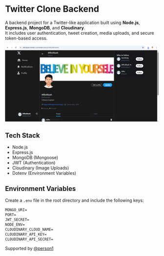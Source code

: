 # Twitter Clone Backend

A backend project for a Twitter-like application built using **Node.js**, **Express.js**, **MongoDB**, and **Cloudinary**.  
It includes user authentication, tweet creation, media uploads, and secure token-based access.

![Project Preview](./Screenshot.png)

##  Tech Stack

- Node.js  
- Express.js  
- MongoDB (Mongoose)  
- JWT (Authentication)  
- Cloudinary (Image Uploads)  
- Dotenv (Environment Variables)

##  Environment Variables

Create a `.env` file in the root directory and include the following keys:

```env
MONGO_URI=
PORT=
JWT_SECRET=
NODE_ENV=
CLOUDINARY_CLOUD_NAME=
CLOUDINARY_API_KEY=
CLOUDINARY_API_SECRET=
```
Supported by [@person1](https://github.com/burakorkmez) 








